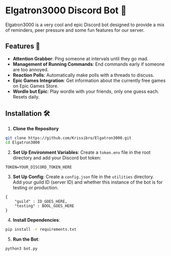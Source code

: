 # Elgatron3000 Discord Bot 🤖

Elgatron3000 is a very cool and epic Discord bot designed to provide a mix of reminders, peer pressure and some fun features for our server.

## Features 🌟

- **Attention Grabber**: Ping someone at intervals until they go mad.
- **Management of Running Commands**: End commands early if someone are too annoyed.
- **Reaction Polls**: Automatically make polls with a threads to discuss.
- **Epic Games Integration**: Get information about the currently free games on Epic Games Store.
- **Wordle but Epic**: Play wordle with your friends, only one guess each. Resets daily.

## Installation 🛠️

1. **Clone the Repository**
```bash
git clone https://github.com/Krissibro/Elgatron3000.git
cd Elgatron3000
```

2. **Set Up Environment Variables**: 
Create a `token.env` file in the root directory and add your Discord bot token:
```
TOKEN=YOUR_DISCORD_TOKEN_HERE
```

3. **Set Up Config**: 
Create a `config.json` file in the `utilities` directory. \
Add your guild ID (server ID) and whether this instance of the bot is for testing or production.

```
{
    "guild" : ID_GOES_HERE,
    "testing" : BOOL_GOES_HERE
}
```

4. **Install Dependencies**:
```bash
pip install -r requirements.txt
```

5. **Run the Bot**:
```bash
python3 bot.py
```
